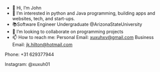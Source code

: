 - 👋 Hi, I’m John
- 👀 I’m interested in python and Java programming, building apps and websites,
tech, and start-ups.
- 📚Software Engineer Undergraduate @ArizonaStateUniversity
- 💞️ I’m looking to collaborate on programming projects
- 📫 How to reach me:
Personal Email: xuxuhxv@gmail.com
Business Email: jk.hilton@hotmail.com

Phone: +31 629377944

Instagram: @xuxuh01

<!---
Xuxuh15/Xuxuh15 is a ✨ special ✨ repository because its `README.md` (this file) appears on your GitHub profile.
You can click the Preview link to take a look at your changes.
--->
